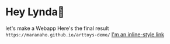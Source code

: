 # Hey Lynda👋
let's make a Webapp
Here's the final result `https://maranaho.github.io/arttoys-demo/`
[I'm an inline-style link](https://www.google.com)
